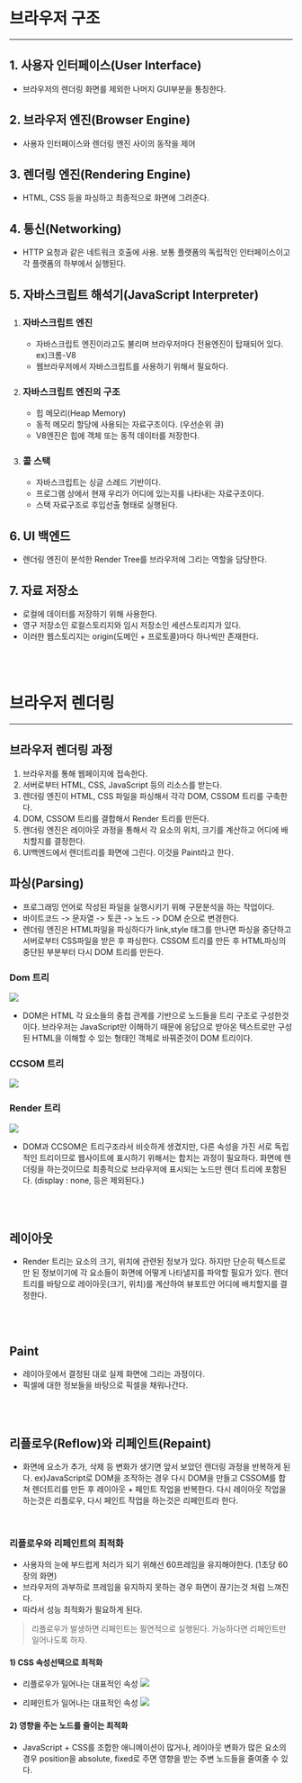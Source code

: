 # 브라우저 구조
---
## 1. 사용자 인터페이스(User Interface)
   * 브라우저의 렌더링 화면를 제외한 나머지 GUI부분을 통칭한다.
## 2. 브라우저 엔진(Browser Engine)
   * 사용자 인터페이스와 렌더링 엔진 사이의 동작을 제어
## 3. 렌더링 엔진(Rendering Engine)
   * HTML, CSS 등을 파싱하고 최종적으로 화면에 그려준다.
## 4. 통신(Networking)
   * HTTP 요청과 같은 네트워크 호출에 사용. 보통 플랫폼의 독립적인 인터페이스이고 각 플랫폼의 하부에서 실행된다.
## 5. 자바스크립트 해석기(JavaScript Interpreter)
   1) ### 자바스크립트 엔진
      * 자바스크립트 엔진이라고도 불리며 브라우저마다 전용엔진이 탑재되어 있다. ex)크롬-V8
      * 웹브라우저에서 자바스크립트를 사용하기 위해서 필요하다.

   2) ### 자바스크립트 엔진의 구조
      * 힙 메모리(Heap Memory)
      * 동적 메모리 할당에 사용되는 자료구조이다. (우선순위 큐)
      * V8엔진은 힙에 객체 또는 동적 데이터를 저장한다.


  3) ### 콜 스택
     * 자바스크립트는 싱글 스레드 기반이다.
     * 프로그램 상에서 현재 우리가 어디에 있는지를 나타내는 자료구조이다.
     * 스택 자료구조로 후입선출 형태로 실행된다.
## 6. UI 백엔드
   * 렌더링 엔진이 분석한 Render Tree를 브라우저에 그리는 역할을 담당한다.
  
## 7. 자료 저장소
   * 로컬에 데이터를 저장하기 위해 사용한다.
   * 영구 저장소인 로컬스토리지와 임시 저장소인 세션스토리지가 있다.
   * 이러한 웹스토리지는 origin(도메인 + 프로토콜)마다 하나씩만 존재한다.              

<br><br>

# 브라우저 렌더링
---

## 브라우저 렌더링 과정
1. 브라우저를 통해 웹페이지에 접속한다.
2. 서버로부터 HTML, CSS, JavaScript 등의 리소스를 받는다.
3. 렌더링 엔진이 HTML, CSS 파일을 파싱해서 각각 DOM, CSSOM 트리를 구축한다.
4. DOM, CSSOM 트리를 결합해서 Render 트리를 만든다.
5. 렌더링 엔진은 레이아웃 과정을 통해서 각 요소의 위치, 크기를 계산하고 어디에 배치할지를 결정한다.
6. UI백엔드에서 렌더트리를 화면에 그린다. 이것을 Paint라고 한다.





## 파싱(Parsing)
* 프로그래밍 언어로 작성된 파일을 실행시키기 위해 구문분석을 하는 작업이다.
* 바이트코드 -> 문자열 -> 토큰 -> 노드 -> DOM 순으로 변경한다.
* 렌더링 엔진은 HTML파일을 파싱하다가 link,style 태그를 만나면 파싱을 중단하고 서버로부터 CSS파일을 받은 후 파싱한다. CSSOM 트리를 만든 후 HTML파싱의 중단된 부분부터 다시 DOM 트리를 만든다.

### Dom 트리
![](images/2022-09-22-11-34-49.png)
* DOM은 HTML 각 요소들의 중첩 관계를 기반으로 노드들을 트리 구조로 구성한것이다.
브라우저는 JavaScript만 이해하기 때문에 응답으로 받아온 텍스트로만 구성된 HTML을 이해할 수 있는 형태인 객체로 바꿔준것이 DOM 트리이다.

### CCSOM 트리
![](images/2022-09-22-12-12-12.png)


### Render 트리
![](images/2022-09-22-12-12-24.png)
* DOM과 CCSOM은 트리구조라서 비슷하게 생겼지만, 다른 속성을 가진 서로 독립적인 트리이므로 웹사이트에 표시하기 위해서는 합치는 과정이 필요하다.
화면에 렌더링을 하는것이므로 최종적으로 브라우저에 표시되는 노드만 렌더 트리에 포함된다. (display : none, 등은 제외된다.)

<br><br>



## 레이아웃
* Render 트리는 요소의 크기, 위치에 관련된 정보가 있다. 하지만 단순히 텍스트로만 된 정보이기에 각 요소들이 화면에 어떻게 나타낼지를 파악할 필요가 있다.
렌더트리를 바탕으로 레이아웃(크기, 위치)를 계산하여 뷰포트안 어디에 배치할지를 결정한다.

<br><br>

## Paint
* 레이아웃에서 결정된 대로 실제 화면에 그리는 과정이다.
* 픽셀에 대한 정보들을 바탕으로 픽셀을 채워나간다.

<br><br>


## 리플로우(Reflow)와 리페인트(Repaint)

* 화면에 요소가 추가, 삭제 등 변화가 생기면 앞서 보았던 렌더링 과정을 반복하게 된다. ex)JavaScript로 DOM을 조작하는 경우 다시 DOM을 만들고 CSSOM를 합쳐 렌더트리를 만든 후 레이아웃 + 페인트 작업을 반복한다.
다시 레이아웃 작업을 하는것은 리플로우, 다시 페인트 작업을 하는것은 리페인트라 한다.

<br>

### 리플로우와 리페인트의 최적화
* 사용자의 눈에 부드럽게 처리가 되기 위해선 60프레임을 유지해야한다. (1초당 60장의 화면)
* 브라우저의 과부하로 프레임을 유지하지 못하는 경우 화면이 끊기는것 처럼 느껴진다.
* 따라서 성능 최적화가 필요하게 된다.


> 리플로우가 발생하면 리페인트는 필연적으로 실행된다. 가능하다면 리페인트만 일어나도록 하자.

#### 1) CSS 속성선택으로 최적화

* 리플로우가 일어나는 대표적인 속성
![](images/2022-09-22-13-09-14.png)

* 리페인트가 일어나는 대표적인 속성
![](images/2022-09-22-13-09-03.png)

#### 2) 영향을 주는 노드를 줄이는 최적화
* JavaScript + CSS를 조합한 애니메이션이 많거나, 레이아웃 변화가 많은 요소의 경우 position을 absolute, fixed로 주면 영향을 받는 주변 노드들을 줄여줄 수 있다.